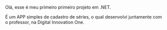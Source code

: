 Olá, esse é meu primeiro primeiro projeto em .NET.

É um  APP simples de cadastro de séries, o qual desenvolvi juntamente com o professor, na Digital Innovation One.